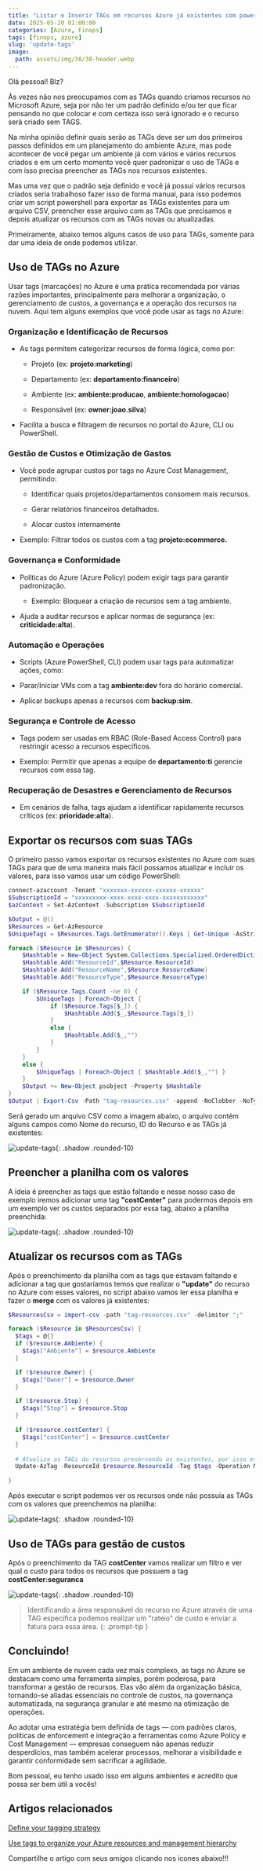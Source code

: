 ```yaml
---
title: "Listar e Inserir TAGs em recursos Azure já existentes com powershell"
date: 2025-05-20 01:00:00
categories: [Azure, Finops]
tags: [finops, azure]
slug: 'update-tags'
image:
  path: assets/img/38/38-header.webp
---
```


Olá pessoal! Blz?

Às vezes não nos preocupamos com as TAGs quando criamos recursos no Microsoft Azure, seja por não ter um padrão definido e/ou ter que ficar pensando no que colocar e com certeza isso será ignorado e o recurso será criado sem TAGS.

Na minha opinião definir quais serão as TAGs deve ser um dos primeiros passos definidos em um planejamento do ambiente Azure, mas pode acontecer de você pegar um ambiente já com vários e vários recursos criados e em um certo momento você quer padronizar o uso de TAGs e com isso precisa preencher as TAGs nos recursos existentes.

Mas uma vez que o padrão seja definido e você já possui vários recursos criados seria trabalhoso fazer isso de forma manual, para isso podemos criar um script powershell para exportar as TAGs existentes para um arquivo CSV, preencher esse arquivo com as TAGs que precisamos e depois atualizar os recursos com as TAGs novas ou atualizadas.

Primeiramente, abaixo temos alguns casos de uso para TAGs, somente para dar uma ideia de onde podemos utilizar.

## Uso de TAGs no Azure

Usar tags (marcações) no Azure é uma prática recomendada por várias razões importantes, principalmente para melhorar a organização, o gerenciamento de custos, a governança e a operação dos recursos na nuvem. Aqui tem alguns exemplos que você pode usar as tags no Azure:

### Organização e Identificação de Recursos

- As tags permitem categorizar recursos de forma lógica, como por:

  - Projeto (ex: **projeto:marketing**)

  - Departamento (ex: **departamento:financeiro**)

  - Ambiente (ex: **ambiente:producao**, **ambiente:homologacao**)

  - Responsável (ex: **owner:joao.silva**)

- Facilita a busca e filtragem de recursos no portal do Azure, CLI ou PowerShell.

### Gestão de Custos e Otimização de Gastos

- Você pode agrupar custos por tags no Azure Cost Management, permitindo:

  - Identificar quais projetos/departamentos consomem mais recursos.

  - Gerar relatórios financeiros detalhados.

  - Alocar custos internamente

- Exemplo: Filtrar todos os custos com a tag **projeto:ecommerce.**

### Governança e Conformidade

- Políticas do Azure (Azure Policy) podem exigir tags para garantir padronização.

  - Exemplo: Bloquear a criação de recursos sem a tag ambiente.

- Ajuda a auditar recursos e aplicar normas de segurança (ex: **criticidade:alta**).

### Automação e Operações

- Scripts (Azure PowerShell, CLI) podem usar tags para automatizar ações, como:

- Parar/Iniciar VMs com a tag **ambiente:dev** fora do horário comercial.

- Aplicar backups apenas a recursos com **backup:sim**.

### Segurança e Controle de Acesso

- Tags podem ser usadas em RBAC (Role-Based Access Control) para restringir acesso a recursos específicos.

- Exemplo: Permitir que apenas a equipe de **departamento:ti** gerencie recursos com essa tag.

### Recuperação de Desastres e Gerenciamento de Recursos

- Em cenários de falha, tags ajudam a identificar rapidamente recursos críticos (ex: **prioridade:alta**).

## Exportar os recursos com suas TAGs

O primeiro passo vamos exportar os recursos existentes no Azure com suas TAGs para que de uma maneira mais fácil possamos atualizar e incluir os valores, para isso vamos usar um código PowerShell:

```powershell
connect-azaccount -Tenant "xxxxxxx-xxxxxx-xxxxxx-xxxxxx"
$SubscriptionId = "xxxxxxxxx-xxxx-xxxx-xxxx-xxxxxxxxxxxx"
$azContext = Set-AzContext -Subscription $SubscriptionId

$Output = @()
$Resources = Get-AzResource
$UniqueTags = $Resources.Tags.GetEnumerator().Keys | Get-Unique -AsString | Sort-Object | Select-Object -Unique | Where-Object {$_ -notlike "hidden-*" }

foreach ($Resource in $Resources) {
    $Hashtable = New-Object System.Collections.Specialized.OrderedDictionary
    $Hashtable.Add("ResourceId",$Resource.ResourceId)
    $Hashtable.Add("ResourceName",$Resource.ResourceName)
    $Hashtable.Add("ResourceType",$Resource.ResourceType)

    if ($Resource.Tags.Count -ne 0) {
        $UniqueTags | Foreach-Object {
            if ($Resource.Tags[$_]) {
                $Hashtable.Add($_,$Resource.Tags[$_])
            }
            else {
                $Hashtable.Add($_,"")
            }
        }
    }
    else {
        $UniqueTags | Foreach-Object { $Hashtable.Add($_,"") }
    }
    $Output += New-Object psobject -Property $Hashtable
}
$Output | Export-Csv -Path "tag-resources.csv" -append -NoClobber -NoTypeInformation -Encoding UTF8 -Force
```

Será gerado um arquivo CSV como a imagem abaixo, o arquivo contém alguns campos como Nome do recurso, ID do Recurso e as TAGs já existentes:

![update-tags](/assets/img/38/01.png){: .shadow .rounded-10}

## Preencher a planilha com os valores

A ideia é preencher as tags que estão faltando e nesse nosso caso de exemplo iremos adicionar uma tag **"costCenter"** para podermos depois em um exemplo ver os custos separados por essa tag, abaixo a planilha preenchida:

![update-tags](/assets/img/38/02.png){: .shadow .rounded-10}

## Atualizar os recursos com as TAGs

Após o preenchimento da planilha com as tags que estavam faltando e adicionar a tag que gostaríamos temos que realizar o **"update"** do recurso no Azure com esses valores, no script abaixo vamos ler essa planilha e fazer o **merge** com os valores já existentes:

```powershell
$ResourcesCsv = import-csv -path "tag-resources.csv" -delimiter ";"

foreach ($Resource in $ResourcesCsv) {
  $tags = @{}
  if ($resource.Ambiente) {
    $tags["Ambiente"] = $resource.Ambiente
  }

  if ($resource.Owner) {
    $tags["Owner"] = $resource.Owner
  }

  if ($resource.Stop) {
    $tags["Stop"] = $resource.Stop
  }

  if ($resource.costCenter) {
    $tags["costCenter"] = $resource.costCenter
  }
  
  # Atualiza as TAGs do recursos preservando as existentes, por isso escolhemos o modo de operação "merge"
  Update-AzTag -ResourceId $resource.ResourceId -Tag $tags -Operation Merge

}
```

Após executar o script podemos ver os recursos onde não possuía as TAGs com os valores que preenchemos na planilha:

![update-tags](/assets/img/38/03.png){: .shadow .rounded-10}

## Uso de TAGs para gestão de custos  

Após o preenchimento da TAG **costCenter** vamos realizar um filtro e ver qual o custo para todos os recursos que possuem a tag **costCenter:seguranca**

![update-tags](/assets/img/38/04.png){: .shadow .rounded-10}

> Identificando a área responsável do recurso no Azure através de uma TAG específica podemos realizar um "rateio" de custo e enviar a fatura para essa área.
{: .prompt-tip } 

## Concluindo!

Em um ambiente de nuvem cada vez mais complexo, as tags no Azure se destacam como uma ferramenta simples, porém poderosa, para transformar a gestão de recursos. Elas vão além da organização básica, tornando-se aliadas essenciais no controle de custos, na governança automatizada, na segurança granular e até mesmo na otimização de operações.

Ao adotar uma estratégia bem definida de tags — com padrões claros, políticas de enforcement e integração a ferramentas como Azure Policy e Cost Management — empresas conseguem não apenas reduzir desperdícios, mas também acelerar processos, melhorar a visibilidade e garantir conformidade sem sacrificar a agilidade.

Bom pessoal, eu tenho usado isso em alguns ambientes e acredito que possa ser bem útil a vocês!

## Artigos relacionados

<a href="https://learn.microsoft.com/en-us/azure/cloud-adoption-framework/ready/azure-best-practices/resource-tagging" target="_blank">Define your tagging strategy</a>

<a href="https://learn.microsoft.com/en-us/azure/azure-resource-manager/management/tag-resources" target="_blank">Use tags to organize your Azure resources and management hierarchy</a>

Compartilhe o artigo com seus amigos clicando nos icones abaixo!!!
